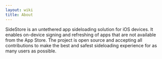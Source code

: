 ```yaml
---
layout: wiki
title: About
---
```


SideStore is an untethered app sideloading solution for iOS devices. It enables on-device signing and refreshing of apps that are not available from the App Store. The project is open source and accepting all contributions to make the best and safest sideloading experience for as many users as possible.